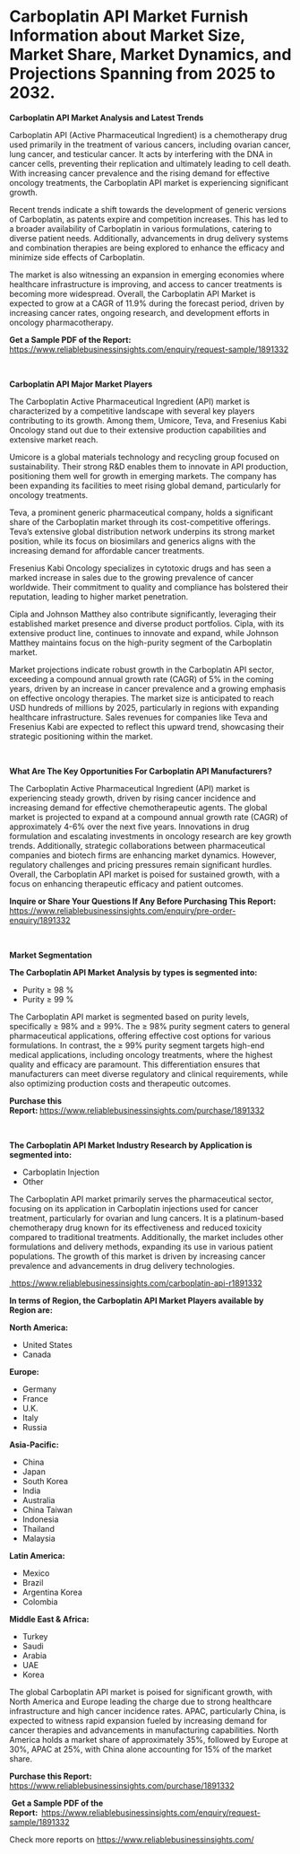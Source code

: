 <p><h1>Carboplatin API Market Furnish Information about Market Size, Market Share, Market Dynamics, and Projections Spanning from 2025 to 2032.</h1></p><p><strong>Carboplatin API Market Analysis and Latest Trends</strong></p>
<p><p>Carboplatin API (Active Pharmaceutical Ingredient) is a chemotherapy drug used primarily in the treatment of various cancers, including ovarian cancer, lung cancer, and testicular cancer. It acts by interfering with the DNA in cancer cells, preventing their replication and ultimately leading to cell death. With increasing cancer prevalence and the rising demand for effective oncology treatments, the Carboplatin API market is experiencing significant growth.</p><p>Recent trends indicate a shift towards the development of generic versions of Carboplatin, as patents expire and competition increases. This has led to a broader availability of Carboplatin in various formulations, catering to diverse patient needs. Additionally, advancements in drug delivery systems and combination therapies are being explored to enhance the efficacy and minimize side effects of Carboplatin.</p><p>The market is also witnessing an expansion in emerging economies where healthcare infrastructure is improving, and access to cancer treatments is becoming more widespread. Overall, the Carboplatin API Market is expected to grow at a CAGR of 11.9% during the forecast period, driven by increasing cancer rates, ongoing research, and development efforts in oncology pharmacotherapy.</p></p>
<p><strong>Get a Sample PDF of the Report:&nbsp;</strong> <a href="https://www.reliablebusinessinsights.com/enquiry/request-sample/1891332?utm_campaign=1847&utm_medium=2&utm_source=Github&utm_content=ia&utm_term=14012025&utm_id=carboplatin-api">https://www.reliablebusinessinsights.com/enquiry/request-sample/1891332</a></p>
<p>&nbsp;</p>
<p><strong>Carboplatin API Major Market Players</strong></p>
<p><p>The Carboplatin Active Pharmaceutical Ingredient (API) market is characterized by a competitive landscape with several key players contributing to its growth. Among them, Umicore, Teva, and Fresenius Kabi Oncology stand out due to their extensive production capabilities and extensive market reach.</p><p>Umicore is a global materials technology and recycling group focused on sustainability. Their strong R&D enables them to innovate in API production, positioning them well for growth in emerging markets. The company has been expanding its facilities to meet rising global demand, particularly for oncology treatments.</p><p>Teva, a prominent generic pharmaceutical company, holds a significant share of the Carboplatin market through its cost-competitive offerings. Teva’s extensive global distribution network underpins its strong market position, while its focus on biosimilars and generics aligns with the increasing demand for affordable cancer treatments.</p><p>Fresenius Kabi Oncology specializes in cytotoxic drugs and has seen a marked increase in sales due to the growing prevalence of cancer worldwide. Their commitment to quality and compliance has bolstered their reputation, leading to higher market penetration.</p><p>Cipla and Johnson Matthey also contribute significantly, leveraging their established market presence and diverse product portfolios. Cipla, with its extensive product line, continues to innovate and expand, while Johnson Matthey maintains focus on the high-purity segment of the Carboplatin market.</p><p>Market projections indicate robust growth in the Carboplatin API sector, exceeding a compound annual growth rate (CAGR) of 5% in the coming years, driven by an increase in cancer prevalence and a growing emphasis on effective oncology therapies. The market size is anticipated to reach USD hundreds of millions by 2025, particularly in regions with expanding healthcare infrastructure. Sales revenues for companies like Teva and Fresenius Kabi are expected to reflect this upward trend, showcasing their strategic positioning within the market.</p></p>
<p>&nbsp;</p>
<p><strong>What Are The Key Opportunities For Carboplatin API Manufacturers?</strong></p>
<p><p>The Carboplatin Active Pharmaceutical Ingredient (API) market is experiencing steady growth, driven by rising cancer incidence and increasing demand for effective chemotherapeutic agents. The global market is projected to expand at a compound annual growth rate (CAGR) of approximately 4-6% over the next five years. Innovations in drug formulation and escalating investments in oncology research are key growth trends. Additionally, strategic collaborations between pharmaceutical companies and biotech firms are enhancing market dynamics. However, regulatory challenges and pricing pressures remain significant hurdles. Overall, the Carboplatin API market is poised for sustained growth, with a focus on enhancing therapeutic efficacy and patient outcomes.</p></p>
<p><strong>Inquire or Share Your Questions If Any Before Purchasing This Report:</strong> <a href="https://www.reliablebusinessinsights.com/enquiry/pre-order-enquiry/1891332?utm_campaign=1847&utm_medium=2&utm_source=Github&utm_content=ia&utm_term=14012025&utm_id=carboplatin-api">https://www.reliablebusinessinsights.com/enquiry/pre-order-enquiry/1891332</a></p>
<p>&nbsp;</p>
<p><strong>Market Segmentation</strong></p>
<p><strong>The Carboplatin API Market Analysis by types is segmented into:</strong></p>
<p><ul><li>Purity ≥ 98 %</li><li>Purity ≥ 99 %</li></ul></p>
<p><p>The Carboplatin API market is segmented based on purity levels, specifically ≥ 98% and ≥ 99%. The ≥ 98% purity segment caters to general pharmaceutical applications, offering effective cost options for various formulations. In contrast, the ≥ 99% purity segment targets high-end medical applications, including oncology treatments, where the highest quality and efficacy are paramount. This differentiation ensures that manufacturers can meet diverse regulatory and clinical requirements, while also optimizing production costs and therapeutic outcomes.</p></p>
<p><strong>Purchase this Report:&nbsp;</strong><a href="https://www.reliablebusinessinsights.com/purchase/1891332?utm_campaign=1847&utm_medium=2&utm_source=Github&utm_content=ia&utm_term=14012025&utm_id=carboplatin-api">https://www.reliablebusinessinsights.com/purchase/1891332</a></p>
<p>&nbsp;</p>
<p><strong>The Carboplatin API Market Industry Research by Application is segmented into:</strong></p>
<p><ul><li>Carboplatin Injection</li><li>Other</li></ul></p>
<p><p>The Carboplatin API market primarily serves the pharmaceutical sector, focusing on its application in Carboplatin injections used for cancer treatment, particularly for ovarian and lung cancers. It is a platinum-based chemotherapy drug known for its effectiveness and reduced toxicity compared to traditional treatments. Additionally, the market includes other formulations and delivery methods, expanding its use in various patient populations. The growth of this market is driven by increasing cancer prevalence and advancements in drug delivery technologies.</p></p>
<p><a href="https://www.reliablebusinessinsights.com/carboplatin-api-r1891332?utm_campaign=1847&utm_medium=2&utm_source=Github&utm_content=ia&utm_term=14012025&utm_id=carboplatin-api">&nbsp;https://www.reliablebusinessinsights.com/carboplatin-api-r1891332</a></p>
<p><strong>In terms of Region, the Carboplatin API Market Players available by Region are:</strong></p>
<p>
    <p> <strong> North America: </strong>
        <ul>
            <li>United States</li>
            <li>Canada</li>
        </ul>
        </p> 
    <p> <strong> Europe: </strong>
        <ul>
            <li>Germany</li>
            <li>France</li>
            <li>U.K.</li>
            <li>Italy</li>
            <li>Russia</li>
        </ul>
        </p> 
    <p> <strong> Asia-Pacific: </strong>
        <ul>
            <li>China</li>
            <li>Japan</li>
            <li>South Korea</li>
            <li>India</li>
            <li>Australia</li>
            <li>China Taiwan</li>
            <li>Indonesia</li>
            <li>Thailand</li>
            <li>Malaysia</li>
        </ul>
        </p> 
    <p> <strong> Latin America: </strong>
        <ul>
            <li>Mexico</li>
            <li>Brazil</li>
            <li>Argentina Korea</li>
            <li>Colombia</li>
        </ul>
        </p> 
    <p> <strong> Middle East & Africa: </strong>
        <ul>
            <li>Turkey</li>
            <li>Saudi</li>
            <li>Arabia</li>
            <li>UAE</li>
            <li>Korea</li>
        </ul>
    </p>
    </p>
<p><p>The global Carboplatin API market is poised for significant growth, with North America and Europe leading the charge due to strong healthcare infrastructure and high cancer incidence rates. APAC, particularly China, is expected to witness rapid expansion fueled by increasing demand for cancer therapies and advancements in manufacturing capabilities. North America holds a market share of approximately 35%, followed by Europe at 30%, APAC at 25%, with China alone accounting for 15% of the market share.</p></p>
<p><strong>Purchase this Report: </strong><a href="https://www.reliablebusinessinsights.com/purchase/1891332?utm_campaign=1847&utm_medium=2&utm_source=Github&utm_content=ia&utm_term=14012025&utm_id=carboplatin-api">https://www.reliablebusinessinsights.com/purchase/1891332</a></p>
<p>&nbsp;<strong>Get a Sample PDF of the Report:&nbsp;&nbsp;</strong><a href="https://www.reliablebusinessinsights.com/enquiry/request-sample/1891332?utm_campaign=1847&utm_medium=2&utm_source=Github&utm_content=ia&utm_term=14012025&utm_id=carboplatin-api">https://www.reliablebusinessinsights.com/enquiry/request-sample/1891332</a></p>
<p><strong></strong></p>
<p>Check more reports on <a href="https://www.reliablebusinessinsights.com/?utm_campaign=1847&utm_medium=2&utm_source=Github&utm_content=ia&utm_term=14012025&utm_id=carboplatin-api">https://www.reliablebusinessinsights.com/</a></p>
